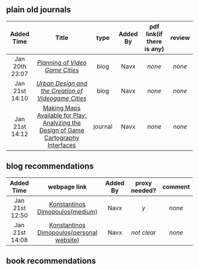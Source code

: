 ## plain old journals
|Added Time|Title|type|Added By|pdf link(if there is any)|review|
|:--------:|:---:|:--:|:------:|:-----------------------:|:----:|
|Jan 20th 23:07|[*Planning of Video Game Cities*](https://80.lv/articles/planning-of-video-game-cities/)|blog|Navx|*none*|*none*|
|Jan 21st 14:10|[*Urban Design and the Creation of Videogame Cities*](https://medium.com/@KonstantinosD/urban-design-and-the-creation-of-videogame-cities-f56449f74d7f)|blog|Navx|*none*|*none*|
|Jan 21st 14:12|[Making Maps Available for Play: Analyzing the Design of Game Cartography Interfaces](https://dl.acm.org/doi/fullHtml/10.1145/3336144)|journal|Navx|*none*|*none*|

## blog recommendations
|Added Time|webpage link|Added By|proxy needed?|comment|
|:--------:|:----------:|:------:|:-----------:|:-----:|
|Jan 21st 12:50|[Konstantinos Dimopoulos(medium)](https://medium.com/@KonstantinosD)|Navx|*y*|*none*|
|Jan 21st 14:08|[Konstantinos Dimopoulos(personal website)](https://www.game-cities.com/)|Navx|*not clear*|*none*|

## book recommendations
